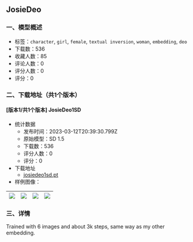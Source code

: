 ## JosieDeo
### 一、模型概述

- 标签：`character`, `girl`, `female`, `textual inversion`, `woman`, `embedding`, `deo`
- 下载数：536
- 收藏人数：85
- 评论人数：0
- 评分人数：0
- 评分：0

### 二、下载地址（共1个版本）

#### [版本1/共1个版本] JosieDeo1SD

- 统计数据
  - 发布时间：2023-03-12T20:39:30.799Z
  - 原始模型：SD 1.5
  - 下载数：536
  - 评分人数：0
  - 评分：0
- 下载地址
  - [josiedeo1sd.pt](https://civitai.com/api/download/models/21798)
- 样例图像：

| <img src="https://image.civitai.com/xG1nkqKTMzGDvpLrqFT7WA/ccfa7963-8d68-49db-a2f8-0c3060142900/width=450/232589.jpeg" /> | <img src="https://image.civitai.com/xG1nkqKTMzGDvpLrqFT7WA/80084133-2841-4c3f-4785-fafb43a4bc00/width=450/232938.jpeg" /> | <img src="https://image.civitai.com/xG1nkqKTMzGDvpLrqFT7WA/6d8b0e63-5346-40f8-eaae-9cf9d068a200/width=450/232937.jpeg" /> | <img src="https://image.civitai.com/xG1nkqKTMzGDvpLrqFT7WA/dc70425a-4d96-445f-703b-c9d4d33fab00/width=450/232936.jpeg" /> |
| ---- | ---- | ---- | ---- |


### 三、详情
<p>Trained with 6 images and about 3k steps, same way as my other embedding.</p>